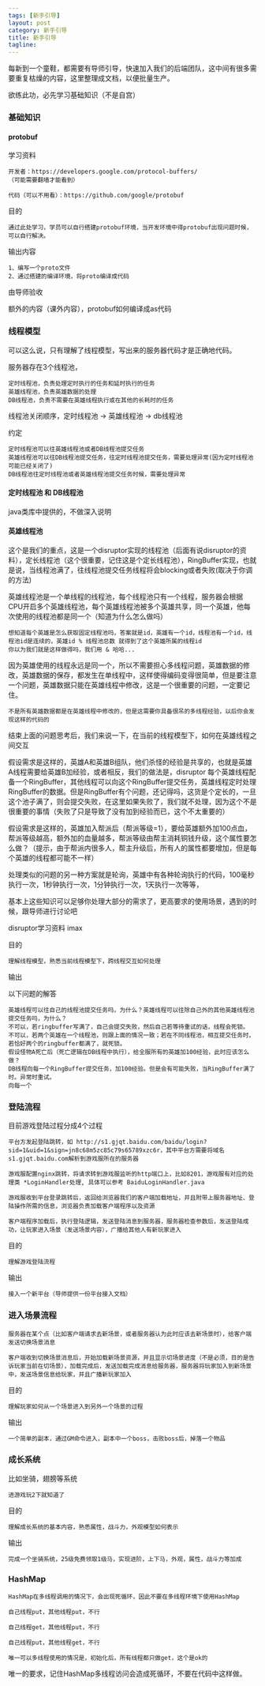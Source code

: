 ```yaml
---
tags: [新手引导]
layout: post
category: 新手引导
title: 新手引导
tagline: 
---
```


每新到一个童鞋，都需要有导师引导，快速加入我们的后端团队，这中间有很多需要重复枯燥的内容，这里整理成文档，以便批量生产。

欲练此功，必先学习基础知识（不是自宫）

### 基础知识

#### protobuf

学习资料

    开发者：https://developers.google.com/protocol-buffers/
    （可能需要翻墙才能看到）

    代码（可以不用看）：https://github.com/google/protobuf

目的

    通过此处学习，学员可以自行搭建protobuf环境，当开发环境中得protobuf出现问题时候，可以自行解决。

输出内容

    1、编写一个proto文件
    2、通过搭建的编译环境，将proto编译成代码

由导师验收

额外的内容（课外内容），protobuf如何编译成as代码

### 线程模型

可以这么说，只有理解了线程模型，写出来的服务器代码才是正确地代码。

服务器存在3个线程池，

    定时线程池，负责处理定时执行的任务和延时执行的任务
    英雄线程池，负责英雄数据的处理
    DB线程池，负责不需要在英雄线程执行或在其他的长耗时的任务

线程池关闭顺序，定时线程池 -> 英雄线程池 -> db线程池

约定

    定时线程池可以往英雄线程池或者DB线程池提交任务
    英雄线程池可以往DB线程池提交任务，往定时线程池提交任务，需要处理异常(因为定时线程池可能已经关闭了)
    DB线程池往定时线程池或者英雄线程池提交任务时候，需要处理异常

#### 定时线程池 和 DB线程池

java类库中提供的，不做深入说明

#### 英雄线程池

这个是我们的重点，这是一个disruptor实现的线程池（后面有说disruptor的资料），定长线程池（这个很重要，记住这是个定长线程池），RingBuffer实现，也就是说，当线程池满了，往线程池提交任务线程将会blocking或者失败(取决于你调的方法)

英雄线程池是一个单线程的线程池，每个线程池只有一个线程，服务器会根据CPU开启多个英雄线程池，每个英雄线程池被多个英雄共享，同一个英雄，他每次使用的线程池都是同一个（知道为什么怎么做吗）

    想知道每个英雄是怎么获取固定线程池吗，答案就是id，英雄有一个id，线程池有一个id，线程池id是连续的，英雄id % 线程池总数 就得到了这个英雄所属的线程id
    你以为我们就是这样做得吗，我们用 & 哈哈...

因为英雄使用的线程永远是同一个，所以不需要担心多线程问题，英雄数据的修改，英雄数据的保存，都发生在单线程中，这样使得编码变得很简单，但是要注意一个问题，英雄数据只能在英雄线程中修改，这是一个很重要的问题，一定要记住。

    不是所有英雄数据都是在英雄线程中修改的，但是这需要你具备很吊的多线程经验，以后你会发现这样的代码的

结束上面的问题思考后，我们来说一下，在当前的线程模型下，如何在英雄线程之间交互

假设需求是这样的，英雄A和英雄B组队，他们杀怪的经验是共享的，也就是英雄A线程需要给英雄B加经验，或者相反，我们的做法是，disruptor
每个英雄线程配备一个RingBuffer，其他线程可以向这个RingBuffer提交任务，英雄线程定时处理RingBuffer的数据。但是RingBuffer有个问题，还记得吗，这货是个定长的，一旦这个池子满了，则会提交失败，在这里如果失败了，我们就不处理，因为这个不是很重要的事情（失败了只是导致了没有加到经验而已，这个不太重要的）

假设需求是这样的，英雄加入帮派后（帮派等级=1），要给英雄额外加100点血，帮派等级越高，额外加的血量越多，帮派等级由帮主消耗铜钱升级，这个属性要怎么做？（提示，由于帮派内很多人，帮主升级后，所有人的属性都要增加，但是每个英雄的线程都可能不一样）

处理类似的问题的另一种方案就是轮询，英雄中有各种轮询执行的代码，100毫秒执行一次，1秒钟执行一次，1分钟执行一次，1天执行一次等等，

基本上这些知识可以足够你处理大部分的需求了，更高要求的使用场景，遇到的时候，跟导师进行讨论吧

disruptor学习资料 imax

目的

    理解线程模型，熟悉当前线程模型下，跨线程交互如何处理

输出

以下问题的解答

    英雄线程可以往自己的线程池提交任务吗，为什么？英雄线程可以往除自己外的其他英雄线程池提交任务吗，为什么？
    不可以，若ringbuffer写满了，自己会提交失败，然后自己若等待重试的话，线程会死锁。
    不可以，若两个英雄在一个线程池，则跟上面的情况一致；若在不同线程池，相互提交任务时，若恰好两个的ringbuffer都满了，就死锁。
    假设怪物A死亡后（死亡逻辑在DB线程中执行），给全服所有的英雄加100经验，此时应该怎么做？
    DB线程向每一个RingBuffer提交任务，加100经验。但是会有可能失败，当RingBuffer满了时。异常时重试。
    向每一个

    


### 登陆流程

目前游戏登陆过程分成4个过程

    平台方发起登陆跳转，如 http://s1.gjqt.baidu.com/baidu/login?sid=1&uid=1&sign=jn8c68m5zc85c79s65789xzc6r，其中平台方需要将域名s1.gjqt.baidu.com解析到游戏服所在的服务器
    
    游戏服配置nginx跳转，将请求转到游戏服监听的http端口上，比如8201，游戏服有对应的处理类 *LoginHandler处理, 具体可以参考 BaiduLoginHandler.java

    游戏服收到平台登录跳转后，返回给浏览器我们的客户端加载地址，并且附带上服务器地址、登陆操作所需的信息，浏览器负责加载客户端程序以及资源

    客户端程序加载后，执行登陆逻辑，发送登陆消息到服务器，服务器检查参数后，发送登陆成功，让玩家进入场景（发送场景内容），广播给其他人有新玩家进入

目的

    理解游戏登陆流程

输出

    接入一个新平台（导师提供一份平台接入文档）

### 进入场景流程

    服务器在某个点（比如客户端请求去新场景，或者服务器认为此时应该去新场景时），给客户端发送切换场景消息

    客户端收到切换场景消息后，开始加载新场景资源，并且显示切场景进度（不是必须，目的是告诉玩家当前在切场景），加载完成后，发送加载完成消息给服务器，服务器将玩家加入到新场景中，发送场景信息给玩家，并且广播新玩家加入

目的

    理解玩家如何从一个场景进入到另外一个场景的过程

输出

    一个简单的副本，通过GM命令进入，副本中一个boss，击败boss后，掉落一个物品

### 成长系统

比如坐骑，翅膀等系统

    进游戏玩2下就知道了

目的

    理解成长系统的基本内容，熟悉属性，战斗力，外观模型如何表示

输出

    完成一个坐骑系统，25级免费领取1级马，实现进阶，上下马，外观，属性，战斗力等加成

### HashMap

    HashMap在多线程调用的情况下，会出现死循环，因此不要在多线程环境下使用HashMap

    自己线程put，其他线程put，不行

    自己线程get，其他线程put，不行

    自己线程put，其他线程get，不行

    唯一可以多线程使用的情况是，初始化后，所有线程都只做get，这个是ok的

唯一的要求，记住HashMap多线程访问会造成死循环，不要在代码中这样做。












